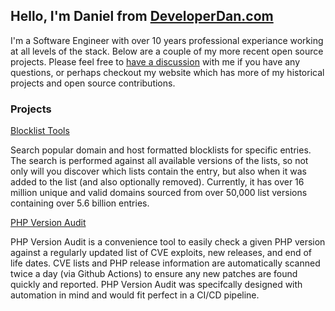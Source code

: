 ## Hello, I'm Daniel from [DeveloperDan.com](https://www.github.developerdan.com/)

I'm a Software Engineer with over 10 years professional experiance working at all levels of the stack. Below are a couple of my more recent open source projects. Please feel free to [have a discussion](https://github.com/lightswitch05/lightswitch05/discussions/1) with me if you have any questions, or perhaps checkout my website which has more of my historical projects and open source contributions. 

### Projects

[Blocklist Tools](https://blocklist-tools.developerdan.com/)

Search popular domain and host formatted blocklists for specific entries. The search is performed against all available versions of the lists, so not only will you discover which lists contain the entry, but also when it was added to the list (and also optionally removed). Currently, it has over 16 million unique and valid domains sourced from over 50,000 list versions containing over 5.6 billion entries.

[PHP Version Audit](https://www.github.developerdan.com/php-version-audit/)

PHP Version Audit is a convenience tool to easily check a given PHP version against a regularly updated list of CVE exploits, new releases, and end of life dates. CVE lists and PHP release information are automatically scanned twice a day (via Github Actions) to ensure any new patches are found quickly and reported. PHP Version Audit was specifcally designed with automation in mind and would fit perfect in a CI/CD pipeline.

